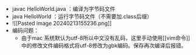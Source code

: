 - javac HelloWorld.java ：编译为字节码文件
- java HelloWorld ：运行字节码文件（不需要加.class后缀）
- ![[Pasted image 20240213155236.png]]
- 编码问题：
	- 由于mac 系统默认为utf-8所以中文没有乱码，这里手动使用[[vim命令]]中的修改文件编码格式将utf-8修改为gbk编码。保存再次编译后报错。